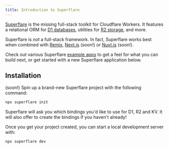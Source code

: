 ```yaml
---
title: Introduction to Superflare
---
```


[Superflare](https://superflare.dev) is the missing full-stack toolkit for Cloudflare Workers. It features a relational ORM for [D1 databases](/models/getting-started), utilities for [R2 storage](/file-storage), and more.

Superflare is _not_ a full-stack framework. In fact, Superflare works best when combined with [Remix](https://remix.run), [Next.js](https://nextjs.org) (soon!) or [Nuxt.js](https://nuxtjs.com) (soon!).

Check out various Superflare [example apps](https://github.com/jplhomer/superflare/tree/main/examples/) to get a feel for what you can build next, or get started with a new Superflare application below.

## Installation

(soon!) Spin up a brand-new Superflare project with the following command:

```bash
npx superflare init
```

Superflare will ask you which bindings you'd like to use for D1, R2 and KV. It will also offer to create the bindings if you haven't already!

Once you get your project created, you can start a local development server with:

```bash
npx superflare dev
```
